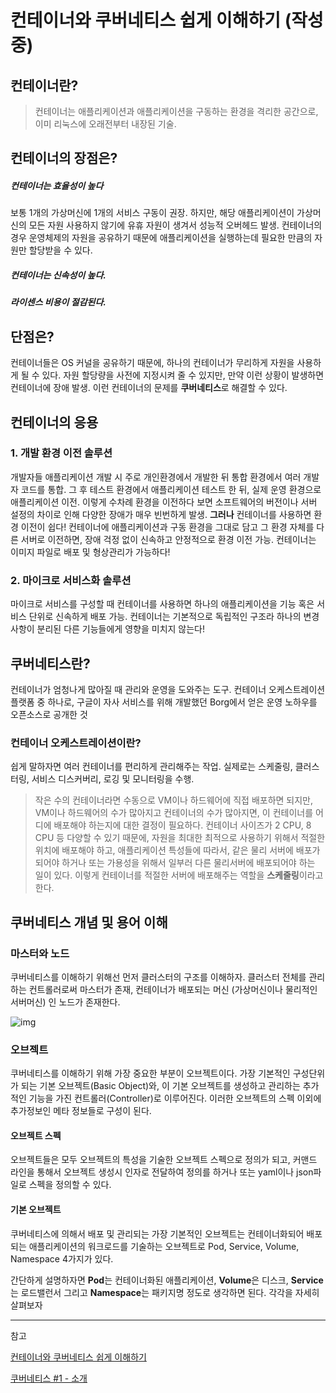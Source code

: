# 컨테이너와 쿠버네티스 쉽게 이해하기 (작성중)

## 컨테이너란?

> 컨테이너는 애플리케이션과 애플리케이션을 구동하는 환경을 격리한 공간으로, 이미 리눅스에 오래전부터 내장된 기술.

## 컨테이너의 장점은?

##### 컨테이너는 효율성이 높다

 보통 1개의 가상머신에 1개의 서비스 구동이 권장. 하지만, 해당 애플리케이션이 가상머신의 모든 자원 사용하지 않기에 유휴 자원이 생겨서 성능적 오버헤드 발생. 컨테이너의 경우 운영체제의 자원을 공유하기 때문에 애플리케이션을 실행하는데 필요한 만큼의 자원만 할당받을 수 있다.

##### 컨테이너는 신속성이 높다.

##### 라이센스 비용이 절감된다.

## 단점은?

컨테이너들은 OS 커널을 공유하기 때문에, 하나의 컨테이너가 무리하게 자원을 사용하게 될 수 있다. 자원 할당량을 사전에 지정시켜 줄 수  있지만, 만약 이런 상황이 발생하면 컨테이너에 장애 발생. 이런 컨테이너의 문제를 **쿠버네티스**로 해결할 수 있다.

## 컨테이너의 응용

### 1. 개발 환경 이전 솔루션

개발자들 애플리케이션 개발 시 주로 개인환경에서 개발한 뒤 통합 환경에서 여러 개발자 코드를 통합. 그 후 테스트 환경에서 애플리케이션 테스트 한 뒤, 실제 운영 환경으로 애플리케이션 이전. 이렇게 수차례 환경을 이전하다 보면 소프트웨어의 버전이나 서버 설정의 차이로 인해 다양한 장애가 매우 빈번하게 발생. **그러나** 컨테이너를 사용하면 환경 이전이 쉽다! 컨테이너에 애플리케이션과 구동 환경을 그대로 담고 그 환경 자체를 다른 서버로 이전하면, 장애 걱정 없이 신속하고 안정적으로 환경 이전 가능. 컨테이너는 이미지 파일로 배포 및 형상관리가 가능하다!

### 2. 마이크로 서비스화 솔루션

마이크로 서비스를 구성할 때 컨테이너를 사용하면 하나의 애플리케이션을 기능 혹은 서비스 단위로 신속하게 배포 가능. 컨테이너는 기본적으로 독립적인 구조라 하나의 변경 사항이 분리된 다른 기능들에게 영향을 미치지 않는다!

## 쿠버네티스란?

컨테이너가 엄청나게 많아질 때 관리와 운영을 도와주는 도구. 컨테이너 오케스트레이션 플랫폼 중 하나로, 구글이 자사 서비스를 위해 개발했던 Borg에서 얻은 운영 노하우를 오픈소스로 공개한 것

### 컨테이너 오케스트레이션이란?

쉽게 말하자면 여러 컨테이너를 편리하게 관리해주는 작업. 실제로는 스케줄링, 클러스터링, 서비스 디스커버리, 로깅 및 모니터링을 수행. 

> 작은 수의 컨테이너라면 수동으로 VM이나 하드웨어에 직접 배포하면 되지만, VM이나 하드웨어의 수가 많아지고 컨테이너의 수가 많아지면, 이 컨테이너를 어디에 배포해야 하는지에 대한 결정이 필요하다. 컨테이너 사이즈가 2 CPU, 8 CPU 등 다양할 수 있기 때문에, 자원을 최대한 최적으로 사용하기 위해서 적절한 위치에 배포해야 하고, 애플리케이션 특성들에 따라서, 같은 물리 서버에 배포가 되어야 하거나 또는 가용성을 위해서 일부러 다른 물리서버에 배포되어야 하는 일이 있다. 이렇게 컨테이너를 적절한 서버에 배포해주는 역할을 **스케줄링**이라고 한다.



## 쿠버네티스 개념 및 용어 이해

### 마스터와 노드

쿠버네티스를 이해하기 위해선 먼저 클러스터의 구조를 이해하자. 클러스터 전체를 관리하는 컨트롤러로써 마스터가 존재, 컨테이너가 배포되는 머신 (가상머신이나 물리적인 서버머신) 인 노드가 존재한다.

![img](https://t1.daumcdn.net/cfile/tistory/99172C485B02D9C82A)

### 오브젝트

쿠버네티스를 이해하기 위해 가장 중요한 부분이 오브젝트이다. 가장 기본적인 구성단위가 되는 기본 오브젝트(Basic Object)와, 이 기본 오브젝트를 생성하고 관리하는 추가적인 기능을 가진 컨트롤러(Controller)로 이루어진다. 이러한 오브젝트의 스펙 이외에 추가정보인 메타 정보들로 구성이 된다.

#### 오브젝트 스펙

오브젝트들은 모두 오브젝트의 특성을 기술한 오브젝트 스펙으로 정의가 되고, 커맨드 라인을 통해서 오브젝트 생성시 인자로 전달하여 정의를 하거나 또는 yaml이나 json파일로 스펙을 정의할 수 있다.

#### 기본 오브젝트

쿠버네티스에 의해서 배포 및 관리되는 가장 기본적인 오브젝트는 컨테이너화되어 배포되는 애플리케이션의 워크로드를 기술하는 오브젝트로 Pod, Service, Volume, Namespace 4가지가 있다. 

간단하게 설명하자면 **Pod**는 컨테이너화된 애플리케이션, **Volume**은 디스크, **Service**는 로드밸런서 그리고 **Namespace**는 패키지명 정도로 생각하면 된다. 각각을 자세히 살펴보자



---

참고

 [컨테이너와 쿠버네티스 쉽게 이해하기](https://medium.com/@dodghekgoo/컨테이너와-쿠버네티스를-쉽게-이해하기-3bd07ff0a02d)

[쿠버네티스 #1 - 소개](https://bcho.tistory.com/1255)